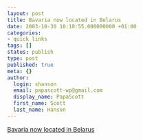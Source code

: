 ```yaml
---
layout: post
title: Bavaria now located in Belarus
date: 2003-10-30 10:10:55.000000000 +01:00
categories:
- quick links
tags: []
status: publish
type: post
published: true
meta: {}
author:
  login: shanson
  email: papascott-wp@gmail.com
  display_name: PapaScott
  first_name: Scott
  last_name: Hanson
---
```

<p><a title="Good riddance! Unfortunately, it's only the tourism website..." href="http://www.netzeitung.de/internet/259850.html">Bavaria now located in Belarus</a></p>
